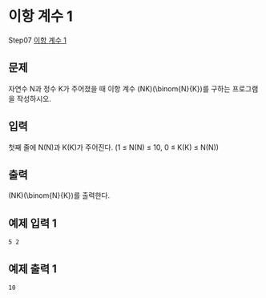 # 이항 계수 1

Step07 [이항 계수 1](https://www.acmicpc.net/problem/11050)

## 문제

자연수 N과 정수 K가 주어졌을 때 이항 계수 (NK)\(\binom{N}{K}\)를 구하는 프로그램을 작성하시오.

## 입력

첫째 줄에 N\(N\)과 K\(K\)가 주어진다. (1 ≤ N\(N\) ≤ 10, 0 ≤ K\(K\) ≤ N\(N\))

## 출력

 (NK)\(\binom{N}{K}\)를 출력한다.

## 예제 입력 1 

```
5 2
```

## 예제 출력 1 

```
10
```